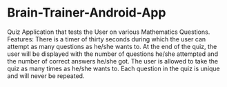 # Brain-Trainer-Android-App
Quiz Application that tests the User on various Mathematics Questions.  
Features: There is a timer of thirty seconds during which the user can attempt as many questions as he/she wants to. At the end of the quiz, the user will be displayed with the number of questions he/she attempted and the number of correct answers he/she got. The user is allowed to take the quiz as many times as he/she wants to. Each question in the quiz is unique and will never be repeated.
